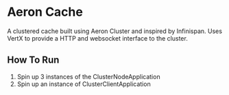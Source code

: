 # Aeron Cache

A clustered cache built using Aeron Cluster and inspired by Infinispan.
Uses VertX to provide a HTTP and websocket interface to the cluster.

## How To Run

1. Spin up 3 instances of the ClusterNodeApplication
2. Spin up an instance of ClusterClientApplication

